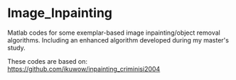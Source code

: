 # Image_Inpainting
Matlab codes for some exemplar-based image inpainting/object removal algorithms. Including an enhanced algorithm developed during my master's study.

These codes are based on: https://github.com/ikuwow/inpainting_criminisi2004

